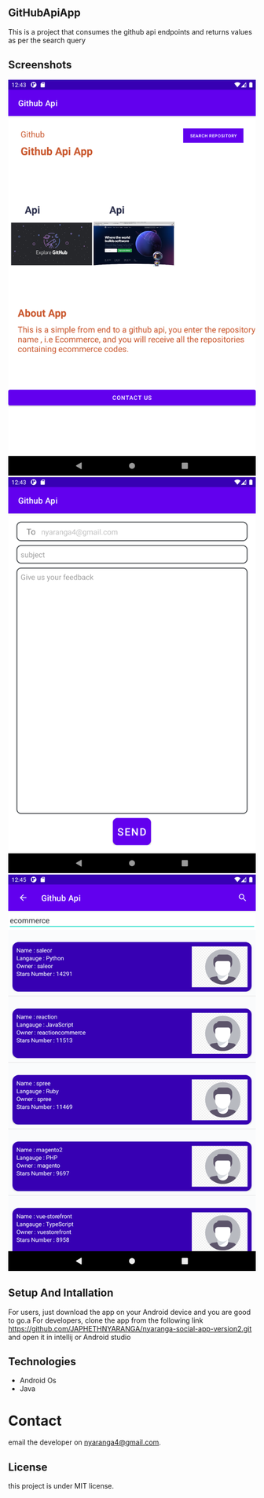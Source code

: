 ## GitHubApiApp


This is a project that consumes the github api endpoints and returns values as per the search query


## Screenshots

![App image](app/src/Assets/screenshot1.png)
![App image](app/src/Assets/screenshot2.png)
![App image](app/src/Assets/screenshot3.png)

## Setup And Intallation
For users, just download the app on your Android device and you are good to go.a
For developers, clone the app from the following link https://github.com/JAPHETHNYARANGA/nyaranga-social-app-version2.git and open it in intellij or Android studio

## Technologies

* Android Os
* Java


# Contact
email the developer on nyaranga4@gmail.com.

## License
this project is under MIT license.